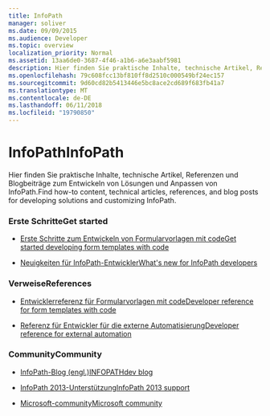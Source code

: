 ```yaml
---
title: InfoPath
manager: soliver
ms.date: 09/09/2015
ms.audience: Developer
ms.topic: overview
localization_priority: Normal
ms.assetid: 13aa6de0-3687-4f46-a1b6-a6e3aabf5981
description: Hier finden Sie praktische Inhalte, technische Artikel, Referenzen und Blogbeiträge zum Entwickeln von Lösungen und Anpassen von InfoPath.
ms.openlocfilehash: 79c608fcc13bf810ff8d2510c000549bf24ec157
ms.sourcegitcommit: 9d60cd82b5413446e5bc8ace2cd689f683fb41a7
ms.translationtype: MT
ms.contentlocale: de-DE
ms.lasthandoff: 06/11/2018
ms.locfileid: "19790850"
---
```

# <a name="infopath"></a><span data-ttu-id="26754-103">InfoPath</span><span class="sxs-lookup"><span data-stu-id="26754-103">InfoPath</span></span>

<span data-ttu-id="26754-104">Hier finden Sie praktische Inhalte, technische Artikel, Referenzen und Blogbeiträge zum Entwickeln von Lösungen und Anpassen von InfoPath.</span><span class="sxs-lookup"><span data-stu-id="26754-104">Find how-to content, technical articles, references, and blog posts for developing solutions and customizing InfoPath.</span></span>
  
### <a name="get-started"></a><span data-ttu-id="26754-105">Erste Schritte</span><span class="sxs-lookup"><span data-stu-id="26754-105">Get started</span></span>
  
- [<span data-ttu-id="26754-106">Erste Schritte zum Entwickeln von Formularvorlagen mit code</span><span class="sxs-lookup"><span data-stu-id="26754-106">Get started developing form templates with code</span></span>](http://msdn.microsoft.com/library/66468447-2012-4497-b371-c61f64a8bb49%28Office.15%29.aspx)
  
- [<span data-ttu-id="26754-107">Neuigkeiten für InfoPath-Entwickler</span><span class="sxs-lookup"><span data-stu-id="26754-107">What's new for InfoPath developers</span></span>](http://msdn.microsoft.com/library/d0ad3111-bd41-4f35-8a34-62c17f20fc19%28Office.15%29.aspx)
  
### <a name="references"></a><span data-ttu-id="26754-108">Verweise</span><span class="sxs-lookup"><span data-stu-id="26754-108">References</span></span>
  
- [<span data-ttu-id="26754-109">Entwicklerreferenz für Formularvorlagen mit code</span><span class="sxs-lookup"><span data-stu-id="26754-109">Developer reference for form templates with code</span></span>](form-templates/infopath-developer-reference-for-form-templates.md)
  
- [<span data-ttu-id="26754-110">Referenz für Entwickler für die externe Automatisierung</span><span class="sxs-lookup"><span data-stu-id="26754-110">Developer reference for external automation</span></span>](external-automation/infopath-developer-reference-for-external-automation.md)
  
### <a name="community"></a><span data-ttu-id="26754-111">Community</span><span class="sxs-lookup"><span data-stu-id="26754-111">Community</span></span>
  
- [<span data-ttu-id="26754-112">InfoPath-Blog (engl.)</span><span class="sxs-lookup"><span data-stu-id="26754-112">INFOPATHdev blog</span></span>](http://www.infopathdev.com/blogs/)
  
- [<span data-ttu-id="26754-113">InfoPath 2013-Unterstützung</span><span class="sxs-lookup"><span data-stu-id="26754-113">InfoPath 2013 support</span></span>](http://support.microsoft.com/ph/920)
  
- [<span data-ttu-id="26754-114">Microsoft-community</span><span class="sxs-lookup"><span data-stu-id="26754-114">Microsoft community</span></span>](http://answers.microsoft.com/de-de/office/forum/infopath)
  

